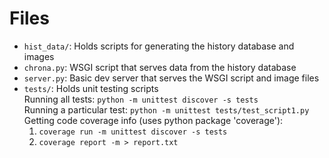 # Files
-   `hist_data/`: Holds scripts for generating the history database and images
-   `chrona.py`: WSGI script that serves data from the history database
-   `server.py`: Basic dev server that serves the WSGI script and image files
-   `tests/`: Holds unit testing scripts <br>
    Running all tests: `python -m unittest discover -s tests` <br>
    Running a particular test: `python -m unittest tests/test_script1.py` <br>
    Getting code coverage info (uses python package 'coverage'): <br>
    1. `coverage run -m unittest discover -s tests`
    2. `coverage report -m > report.txt`
